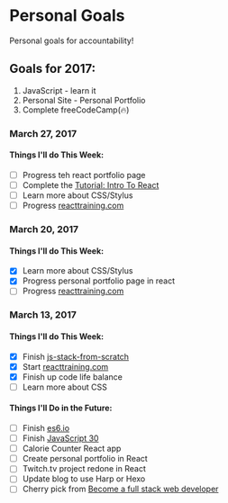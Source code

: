 # Personal Goals

Personal goals for accountability!

## Goals for 2017:

1. JavaScript - learn it
2. Personal Site - Personal Portfolio
3. Complete freeCodeCamp(:fire:)

### March 27, 2017

#### Things I'll do This Week:

- [ ] Progress teh react portfolio page
- [ ] Complete the [Tutorial: Intro To React](https://facebook.github.io/react/tutorial/tutorial.html)
- [ ] Learn more about CSS/Stylus
- [ ] Progress [reacttraining.com](https://online.reacttraining.com/courses/50507/lectures/841119#/questions/2)

### March 20, 2017

#### Things I'll do This Week:

- [x] Learn more about CSS/Stylus
- [x] Progress personal portfolio page in react
- [ ] Progress [reacttraining.com](https://online.reacttraining.com/courses/50507/lectures/841119#/questions/2)

### March 13, 2017

#### Things I'll do This Week:

- [x] Finish [js-stack-from-scratch](https://github.com/verekia/js-stack-from-scratch)
- [x] Start [reacttraining.com](https://online.reacttraining.com/courses/50507/lectures/841119#/questions/2)
- [x] Finish up code life balance
- [ ] Learn more about CSS

#### Things I'll Do in the Future:

- [ ] Finish [es6.io](https://es6.io)
- [ ] Finish [JavaScript 30](https://javascript30.com/)
- [ ] Calorie Counter React app
- [ ] Create personal portfolio in React
- [ ] Twitch.tv project redone in React
- [ ] Update blog to use Harp or Hexo
- [ ] Cherry pick from [Become a full stack web developer](https://github.com/bmorelli25/Become-A-Full-Stack-Web-Developer)
